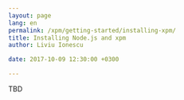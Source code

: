 ```yaml
---
layout: page
lang: en
permalink: /xpm/getting-started/installing-xpm/
title: Installing Node.js and xpm
author: Liviu Ionescu

date: 2017-10-09 12:30:00 +0300

---
```


TBD
